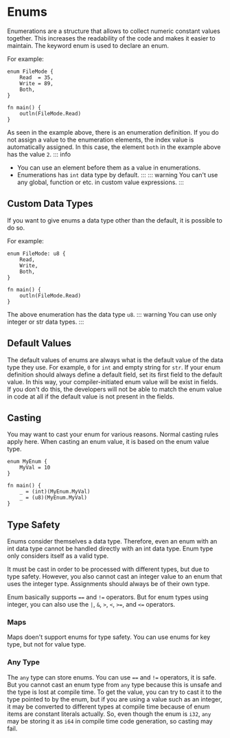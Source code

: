 # Enums
Enumerations are a structure that allows to collect numeric constant values together. This increases the readability of the code and makes it easier to maintain. The keyword enum is used to declare an enum.

For example:
```jule
enum FileMode {
    Read  = 35,
    Write = 89,
    Both,
}

fn main() {
    outln(FileMode.Read)
}
```
As seen in the example above, there is an enumeration definition. If you do not assign a value to the enumeration elements, the index value is automatically assigned. In this case, the element `both` in the example above has the value `2`.
::: info
- You can use an element before them as a value in enumerations.
- Enumerations has `int` data type by default.
:::
::: warning
You can't use any global, function or etc. in custom value expressions.
:::

## Custom Data Types
If you want to give enums a data type other than the default, it is possible to do so.

For example:
```jule
enum FileMode: u8 {
    Read,
    Write,
    Both,
}

fn main() {
    outln(FileMode.Read)
}
```
The above enumeration has the data type `u8`.
::: warning
You can use only integer or str data types.
:::

## Default Values
The default values ​​of enums are always what is the default value of the data type they use. For example, `0` for `int` and empty string for `str`. If your enum definition should always define a default field, set its first field to the default value. In this way, your compiler-initiated enum value will be exist in fields. If you don't do this, the developers will not be able to match the enum value in code at all if the default value is not present in the fields. 

## Casting
You may want to cast your enum for various reasons. Normal casting rules apply here. When casting an enum value, it is based on the enum value type.

```jule
enum MyEnum {
    MyVal = 10
}

fn main() {
    _ = (int)(MyEnum.MyVal)
    _ = (u8)(MyEnum.MyVal)
}
```

## Type Safety
Enums consider themselves a data type. Therefore, even an enum with an int data type cannot be handled directly with an int data type. Enum type only considers itself as a valid type.

It must be cast in order to be processed with different types, but due to type safety. However, you also cannot cast an integer value to an enum that uses the integer type. Assignments should always be of their own type.

Enum basically supports `==` and `!=` operators. But for enum types using integer, you can also use the `|`, `&`, `>`, `<`, `>=`, and `<=` operators.

### Maps

Maps doen't support enums for type safety. You can use enums for key type, but not for value type.

### Any Type

The `any` type can store enums. You can use `==` and `!=` operators, it is safe. But you cannot cast an enum type from `any` type because this is unsafe and the type is lost at compile time. To get the value, you can try to cast it to the type pointed to by the enum, but if you are using a value such as an integer, it may be converted to different types at compile time because of enum items are constant literals actually. So, even though the enum is `i32`, `any` may be storing it as `i64` in compile time code generation, so casting may fail.
